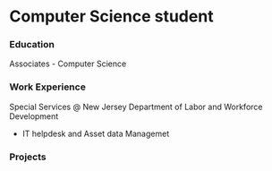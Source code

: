 # Computer Science student 

### Education 
Associates - Computer Science  

### Work Experience
Special Services @ New Jersey Department of Labor and Workforce Development
  - IT helpdesk and Asset data Managemet

### Projects 
